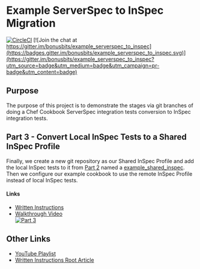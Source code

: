 # Example ServerSpec to InSpec Migration
[![CircleCI](https://circleci.com/gh/bonusbits/example_serverspec_to_inspec/tree/03_inspec_remote.svg?style=shield)](https://circleci.com/gh/bonusbits/example_serverspec_to_inspec/tree/03_inspec_remote)
[![Join the chat at https://gitter.im/bonusbits/example_serverspec_to_inspec](https://badges.gitter.im/bonusbits/example_serverspec_to_inspec.svg)](https://gitter.im/bonusbits/example_serverspec_to_inspec?utm_source=badge&utm_medium=badge&utm_campaign=pr-badge&utm_content=badge)

## Purpose
The purpose of this project is to demonstrate the stages via git branches of doing a Chef Cookbook ServerSpec integration tests conversion to InSpec integration tests. 

## Part 3 - Convert Local InSpec Tests to a Shared InSpec Profile
Finally, we create a new git repository as our Shared InSpec Profile and add the local InSpec tests to it from [Part 2](https://github.com/bonusbits/example_serverspec_to_inspec/tree/02_inspec_local) named a [example_shared_inspec](https://github.com/bonusbits/example_shared_inspec). Then we configure our example cookbook to use the remote InSpec Profile instead of local InSpec tests.

#### Links
* [Written Instructions](https://www.bonusbits.com/wiki/HowTo:Migrate_ServerSpec_to_InSpec_-_Part_3)
* [Walkthrough Video](https://youtu.be/S0RvMnQpjXg)<br>
[![Part 3](images/part_3_vid_still.png)](https://youtu.be/S0RvMnQpjXg)

## Other Links
* [YouTube Playlist](https://www.youtube.com/playlist?list=PLy2eDDzDOIEpf6obkRNB_Eikx32b68f8I)
* [Written Instructions Root Article](https://www.bonusbits.com/wiki/HowTo:Migrate_ServerSpec_Integration_Tests_to_InSpec_for_Chef_Cookbook)